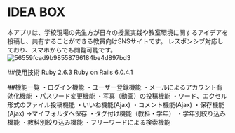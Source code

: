 # IDEA BOX

本アプリは、学校現場の先生方が日々の授業実践や教室環境に関するアイデアを投稿し、共有することができる教員向けSNSサイトです。
レスポンシブ対応しており、スマホからでも閲覧可能です。
![56559fcad9b98558766184be4d897bd3](https://user-images.githubusercontent.com/87594110/144520383-2c0be871-cabe-4778-b580-119cb333a31c.jpg)

##使用技術
Ruby 2.6.3
Ruby on Rails 6.0.4.1

##機能一覧
・ログイン機能
・ユーザー登録機能
・メールによるアカウント有効化機能
・パスワード変更機能
・写真（動画）の投稿機能
・ワード、エクセル形式のファイル投稿機能
・いいね機能(Ajax)
・コメント機能(Ajax)
・保存機能(Ajax)
  →マイフォルダへ保存
・タグ付け機能（教科・学年）
・学年別絞り込み機能
・教科別絞り込み機能
・フリーワードによる検索機能
